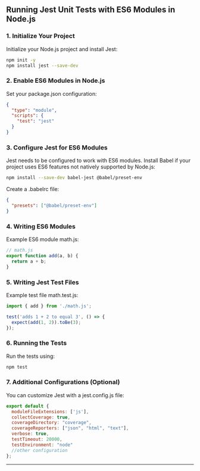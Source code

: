 ## Running Jest Unit Tests with ES6 Modules in Node.js

### 1. Initialize Your Project
Initialize your Node.js project and install Jest:

```bash
npm init -y
npm install jest --save-dev
```

### 2. Enable ES6 Modules in Node.js
Set your package.json configuration:

```json
{
  "type": "module",
  "scripts": {
    "test": "jest"
  }
}
```

### 3. Configure Jest for ES6 Modules
Jest needs to be configured to work with ES6 modules. Install Babel if your project uses ES6 features not natively supported by Node.js:

```bash
npm install --save-dev babel-jest @babel/preset-env
```

Create a .babelrc file:

```json
{
  "presets": ["@babel/preset-env"]
}
```

### 4. Writing ES6 Modules
Example ES6 module math.js:

```js
// math.js
export function add(a, b) {
  return a + b;
}
```

### 5. Writing Jest Test Files
Example test file math.test.js:

```js
import { add } from './math.js';

test('adds 1 + 2 to equal 3', () => {
  expect(add(1, 2)).toBe(3);
});
```

### 6. Running the Tests
Run the tests using:

```bash
npm test
```

### 7. Additional Configurations (Optional)
You can customize Jest with a jest.config.js file:

```js
export default {
  moduleFileExtensions: ['js'],
  collectCoverage: true,
  coverageDirectory: "coverage",
  coverageReporters: ["json", "html", "text"],
  verbose: true,
  testTimeout: 20000,
  testEnvironment: "node"
  //other configuration
};
```
---